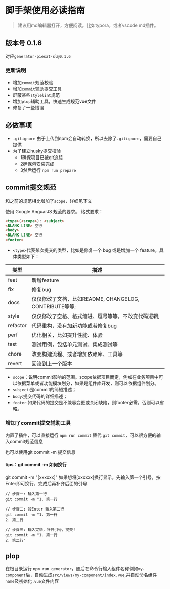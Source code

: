 # 脚手架使用必读指南

> 建议用md编辑器打开，方便阅读。比如typora，或者vscode md插件。

## 版本号 0.1.6

对应`generator-piesat-sl@0.1.6`

### 更新说明

- 增加`commit`规范校验
- 增加`commit`辅助提交工具
- 屏蔽某些`stylelint`规范
- 增加`plop`辅助工具，快速生成规范vue文件
- 修复了一些错误

## 必做事项

- `.gitignore` 由于上传到npm会自动转换，所以去除了`.gitignore`，需要自己提供
- 为了建立husky提交校验
  - 1确保项目已被git追踪
  - 2确保包安装完成
  - 3然后运行 `npm run prepare`

## commit提交规范

和之前的规范相比增加了`scope`，详细见下文

使用 Google AnguarJS 规范的要求。 格式要求：

```html
<type>(<scope>): <subject>
<BLANK LINE> 空行
<body>
<BLANK LINE> 空行
<footer>
```

- `<type>`代表某次提交的类型，比如是修复一个 bug 或是增加一个 feature，具体类型如下：

| 类型     | 描述                                                   |
| -------- | ------------------------------------------------------ |
| feat     | 新增feature                                            |
| fix      | 修复bug                                                |
| docs     | 仅仅修改了文档，比如README, CHANGELOG, CONTRIBUTE等等; |
| style    | 仅仅修改了空格、格式缩进、逗号等等，不改变代码逻辑;    |
| refactor | 代码重构，没有加新功能或者修复bug                      |
| perf     | 优化相关，比如提升性能、体验                           |
| test     | 测试用例，包括单元测试、集成测试等                     |
| chore    | 改变构建流程、或者增加依赖库、工具等                   |
| revert   | 回滚到上一个版本                                       |

- `scope`：说明commit影响的范围。scope依据项目而定，例如在业务项目中可以依据菜单或者功能模块划分，如果是组件库开发，则可以依据组件划分。
- `subject`:是commit的简短描述；
- `body`:提交代码的详细描述；
- `footer`:如果代码的提交是不兼容变更或关闭缺陷，则footer必需，否则可以省略。

### 增加了commit提交辅助工具

内置了插件，可以直接运行 `npm run commit` 替代 `git commit`，可以很方便的输入commit规范信息

也可以使用git commit -m 提交信息

#### tips：git commit -m 如何换行

git commit -m "[xxxxxx]"
如果想将[xxxxxx]换行显示，先输入第一个引号，按Enter即可换行，完成后再补齐后面的引号

```
// 步骤一: 输入第一行
git commit -m "1. 第一行

// 步骤二: 按Enter 输入第二行
git commit -m "1. 第一行
2. 第二行

// 步骤三: 输入完毕，补齐引号，提交！
git commit -m "1. 第一行
2. 第二行"
```

## plop

在根目录运行 `npm run generator`，随后在命令行输入组件名称例如`my-component`后，自动生成`src/views/my-component/index.vue`,并自动命名组件`name`及初始化`.vue`文件内容
